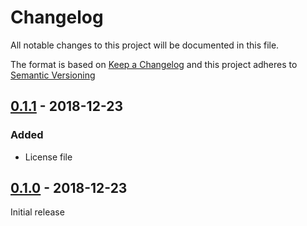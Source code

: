 # Changelog

All notable changes to this project will be documented in this file.

The format is based on [Keep a Changelog](http://keepachangelog.com/en/1.0.0/)
and this project adheres to [Semantic Versioning](http://semver.org/spec/v2.0.0.html)

## [0.1.1] - 2018-12-23
### Added
- License file

## [0.1.0] - 2018-12-23

Initial release

[0.1.1]: https://github.com/brwyatt/puppet-irssi/compare/v0.1.0...v0.1.1
[0.1.0]: https://github.com/brwyatt/puppet-irssi/compare/30b8662...v0.1.0
